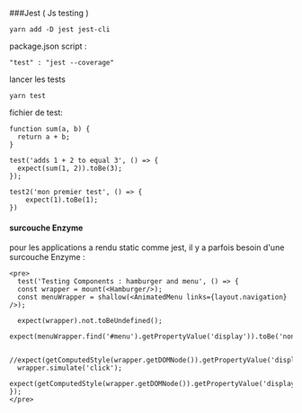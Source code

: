 ###Jest ( Js testing )

    yarn add -D jest jest-cli

package.json script :

    "test" : "jest --coverage"

lancer les tests

    yarn test


fichier de test:



    function sum(a, b) {
      return a + b;
    }

    test('adds 1 + 2 to equal 3', () => {
      expect(sum(1, 2)).toBe(3);
    });

    test2('mon premier test', () => {
        expect(1).toBe(1);
    })


  #### surcouche Enzyme

  pour les applications a rendu static comme jest, il y a parfois besoin d'une surcouche Enzyme :

    <pre>
      test('Testing Components : hamburger and menu', () => {
      const wrapper = mount(<Hamburger/>);
      const menuWrapper = shallow(<AnimatedMenu links={layout.navigation} />);

      expect(wrapper).not.toBeUndefined();
      expect(menuWrapper.find('#menu').getPropertyValue('display')).toBe('none');

      //expect(getComputedStyle(wrapper.getDOMNode()).getPropertyValue('display')).toBe('none');
      wrapper.simulate('click');
      expect(getComputedStyle(wrapper.getDOMNode()).getPropertyValue('display')).toBe('block');
    });
    </pre>
